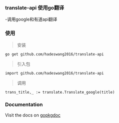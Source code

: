### translate-api 使用go翻译
-调用google和有道api翻译


### 使用
>安装
```
go get github.com/hadeswang2016/translate-api
```

>引入包
```
import github.com/hadeswang2016/translate-api
```

>调用
```
trans_title,_ := translate.Translate_google(title)

```
### Documentation

Visit the docs on [gopkgdoc](https://godoc.org/github.com/hadeswang2016/translate-api)